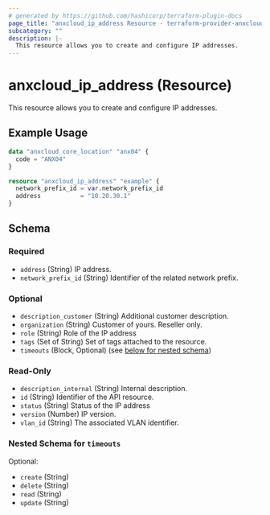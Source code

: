 ```yaml
---
# generated by https://github.com/hashicorp/terraform-plugin-docs
page_title: "anxcloud_ip_address Resource - terraform-provider-anxcloud"
subcategory: ""
description: |-
  This resource allows you to create and configure IP addresses.
---
```


# anxcloud_ip_address (Resource)

This resource allows you to create and configure IP addresses.

## Example Usage

```terraform
data "anxcloud_core_location" "anx04" {
  code = "ANX04"
}

resource "anxcloud_ip_address" "example" {
  network_prefix_id = var.network_prefix_id
  address           = "10.20.30.1"
}
```

<!-- schema generated by tfplugindocs -->
## Schema

### Required

- `address` (String) IP address.
- `network_prefix_id` (String) Identifier of the related network prefix.

### Optional

- `description_customer` (String) Additional customer description.
- `organization` (String) Customer of yours. Reseller only.
- `role` (String) Role of the IP address
- `tags` (Set of String) Set of tags attached to the resource.
- `timeouts` (Block, Optional) (see [below for nested schema](#nestedblock--timeouts))

### Read-Only

- `description_internal` (String) Internal description.
- `id` (String) Identifier of the API resource.
- `status` (String) Status of the IP address
- `version` (Number) IP version.
- `vlan_id` (String) The associated VLAN identifier.

<a id="nestedblock--timeouts"></a>
### Nested Schema for `timeouts`

Optional:

- `create` (String)
- `delete` (String)
- `read` (String)
- `update` (String)



